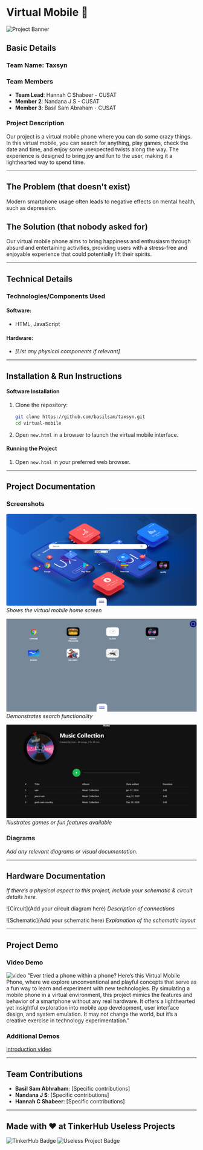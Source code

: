 
# Virtual Mobile 🎯

![Project Banner](https://github.com/user-attachments/assets/35332e92-44cb-425b-9dff-27bcf1023c6c)

## Basic Details

### Team Name: Taxsyn

### Team Members
- **Team Lead**: Hannah C Shabeer - CUSAT
- **Member 2**: Nandana J S - CUSAT
- **Member 3**: Basil Sam Abraham - CUSAT

### Project Description
Our project is a virtual mobile phone where you can do some crazy things. In this virtual mobile, you can search for anything, play games, check the date and time, and enjoy some unexpected twists along the way. The experience is designed to bring joy and fun to the user, making it a lighthearted way to spend time.

---

## The Problem (that doesn't exist)
Modern smartphone usage often leads to negative effects on mental health, such as depression.

## The Solution (that nobody asked for)
Our virtual mobile phone aims to bring happiness and enthusiasm through absurd and entertaining activities, providing users with a stress-free and enjoyable experience that could potentially lift their spirits.

---

## Technical Details

### Technologies/Components Used

#### Software:
- HTML, JavaScript

#### Hardware:
- *[List any physical components if relevant]*

---

## Installation & Run Instructions

#### Software Installation
1. Clone the repository:
   ```bash
   git clone https://github.com/basilsam/taxsyn.git
   cd virtual-mobile
   ```
2. Open `new.html` in a browser to launch the virtual mobile interface.

#### Running the Project
1. Open `new.html` in your preferred web browser.

---

## Project Documentation

### Screenshots
![Screenshot1](documents/Screenshot%202024-11-03%20093809.png)
*Shows the virtual mobile home screen*

![Screenshot2](documents/Screenshot%202024-11-03%20093919.png)
*Demonstrates search functionality*

![Screenshot3](documents/Screenshot%202024-11-03%20093943.png)
*Illustrates games or fun features available*

### Diagrams
*Add any relevant diagrams or visual documentation.*

---

## Hardware Documentation
*If there’s a physical aspect to this project, include your schematic & circuit details here.*

![Circuit](Add your circuit diagram here)
*Description of connections*

![Schematic](Add your schematic here)
*Explanation of the schematic layout*

---

## Project Demo

### Video Demo
![video](https://github.com/user-attachments/assets/02b6a783-bbaf-4894-a3f8-b7abcc5e084d)
"Ever tried a phone within a phone? Here’s this Virtual Mobile Phone, where we explore unconventional and playful concepts that serve as a fun way to learn and experiment with new technologies. By simulating a mobile phone in a virtual environment, this project mimics the features and behavior of a smartphone without any real hardware. It offers a lighthearted yet insightful exploration into mobile app development, user interface design, and system emulation. It may not change the world, but it’s a creative exercise in technology experimentation."

### Additional Demos
[introduction video](https://github.com/user-attachments/assets/6a0646a4-7c86-451f-9b6a-5823f73fa7dc)

---

## Team Contributions
- **Basil Sam Abhraham**: [Specific contributions]
- **Nandana J S**: [Specific contributions]
- **Hannah C Shabeer**: [Specific contributions]

---

## Made with ❤️ at TinkerHub Useless Projects

![TinkerHub Badge](https://img.shields.io/badge/TinkerHub-24?color=%23000000&link=https%3A%2F%2Fwww.tinkerhub.org%2F)
![Useless Project Badge](https://img.shields.io/badge/UselessProject--24-24?link=https%3A%2F%2Fwww.tinkerhub.org%2Fevents%2FQ2Q1TQKX6Q%2FUseless%2520Projects)
